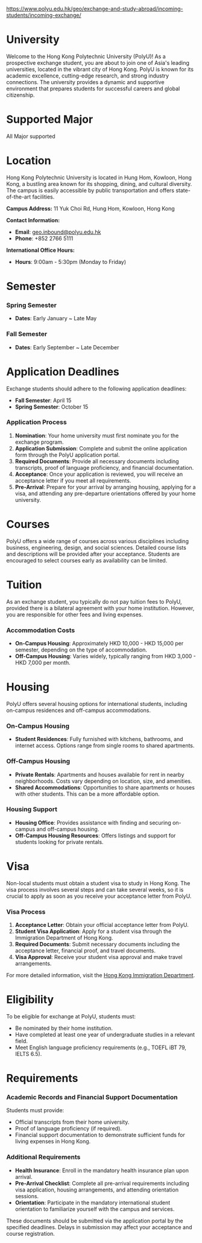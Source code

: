 https://www.polyu.edu.hk/geo/exchange-and-study-abroad/incoming-students/incoming-exchange/

# University

Welcome to the Hong Kong Polytechnic University (PolyU)! As a prospective exchange student, you are about to join one of Asia's leading universities, located in the vibrant city of Hong Kong. PolyU is known for its academic excellence, cutting-edge research, and strong industry connections. The university provides a dynamic and supportive environment that prepares students for successful careers and global citizenship.

# Supported Major

All Major supported

# Location

Hong Kong Polytechnic University is located in Hung Hom, Kowloon, Hong Kong, a bustling area known for its shopping, dining, and cultural diversity. The campus is easily accessible by public transportation and offers state-of-the-art facilities.

**Campus Address:**
11 Yuk Choi Rd, Hung Hom, Kowloon, Hong Kong

**Contact Information:**
- **Email**: geo.inbound@polyu.edu.hk
- **Phone**: +852 2766 5111

**International Office Hours:**
- **Hours**: 9:00am - 5:30pm (Monday to Friday)

# Semester

### Spring Semester

- **Dates**: Early January ~ Late May

### Fall Semester

- **Dates**: Early September ~ Late December

# Application Deadlines

Exchange students should adhere to the following application deadlines:

- **Fall Semester**: April 15
- **Spring Semester**: October 15

### Application Process

1. **Nomination**: Your home university must first nominate you for the exchange program.
2. **Application Submission**: Complete and submit the online application form through the PolyU application portal.
3. **Required Documents**: Provide all necessary documents including transcripts, proof of language proficiency, and financial documentation.
4. **Acceptance**: Once your application is reviewed, you will receive an acceptance letter if you meet all requirements.
5. **Pre-Arrival**: Prepare for your arrival by arranging housing, applying for a visa, and attending any pre-departure orientations offered by your home university.

# Courses

PolyU offers a wide range of courses across various disciplines including business, engineering, design, and social sciences. Detailed course lists and descriptions will be provided after your acceptance. Students are encouraged to select courses early as availability can be limited.

# Tuition

As an exchange student, you typically do not pay tuition fees to PolyU, provided there is a bilateral agreement with your home institution. However, you are responsible for other fees and living expenses.

### Accommodation Costs

- **On-Campus Housing**: Approximately HKD 10,000 - HKD 15,000 per semester, depending on the type of accommodation.
- **Off-Campus Housing**: Varies widely, typically ranging from HKD 3,000 - HKD 7,000 per month.

# Housing

PolyU offers several housing options for international students, including on-campus residences and off-campus accommodations.

### On-Campus Housing

- **Student Residences**: Fully furnished with kitchens, bathrooms, and internet access. Options range from single rooms to shared apartments.

### Off-Campus Housing

- **Private Rentals**: Apartments and houses available for rent in nearby neighborhoods. Costs vary depending on location, size, and amenities.
- **Shared Accommodations**: Opportunities to share apartments or houses with other students. This can be a more affordable option.

### Housing Support

- **Housing Office**: Provides assistance with finding and securing on-campus and off-campus housing.
- **Off-Campus Housing Resources**: Offers listings and support for students looking for private rentals.

# Visa

Non-local students must obtain a student visa to study in Hong Kong. The visa process involves several steps and can take several weeks, so it is crucial to apply as soon as you receive your acceptance letter from PolyU.

### Visa Process

1. **Acceptance Letter**: Obtain your official acceptance letter from PolyU.
2. **Student Visa Application**: Apply for a student visa through the Immigration Department of Hong Kong.
3. **Required Documents**: Submit necessary documents including the acceptance letter, financial proof, and travel documents.
4. **Visa Approval**: Receive your student visa approval and make travel arrangements.

For more detailed information, visit the [Hong Kong Immigration Department](https://www.immd.gov.hk/eng/services/visas/study.html).

# Eligibility

To be eligible for exchange at PolyU, students must:

- Be nominated by their home institution.
- Have completed at least one year of undergraduate studies in a relevant field.
- Meet English language proficiency requirements (e.g., TOEFL iBT 79, IELTS 6.5).

# Requirements

### Academic Records and Financial Support Documentation

Students must provide:

- Official transcripts from their home university.
- Proof of language proficiency (if required).
- Financial support documentation to demonstrate sufficient funds for living expenses in Hong Kong.

### Additional Requirements

- **Health Insurance**: Enroll in the mandatory health insurance plan upon arrival.
- **Pre-Arrival Checklist**: Complete all pre-arrival requirements including visa application, housing arrangements, and attending orientation sessions.
- **Orientation**: Participate in the mandatory international student orientation to familiarize yourself with the campus and services.

These documents should be submitted via the application portal by the specified deadlines. Delays in submission may affect your acceptance and course registration.
